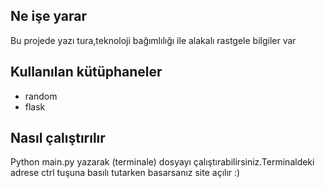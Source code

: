## Ne işe yarar
Bu projede yazı tura,teknoloji bağımlılığı ile alakalı rastgele bilgiler var
## Kullanılan kütüphaneler
* random
* flask
## Nasıl çalıştırılır
Python main.py yazarak (terminale) dosyayı çalıştırabilirsiniz.Terminaldeki adrese ctrl tuşuna basılı tutarken basarsanız site açılır :)
